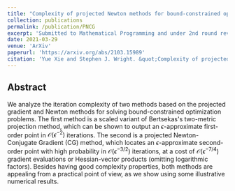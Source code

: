 ```yaml
---
title: "Complexity of projected Newton methods for bound-constrained optimization"
collection: publications
permalink: /publication/PNCG
excerpt: 'Submitted to Mathematical Programming and under 2nd round review'
date: 2021-03-29
venue: 'ArXiv'
paperurl: 'https://arxiv.org/abs/2103.15989'
citation: 'Yue Xie and Stephen J. Wright. &quot;Complexity of projected Newton methods for bound-constrained optimization.&quot; <i>arXiv preprint, arXiv: 2103.15989.</i>.'
---
```

## Abstract

We analyze the iteration complexity of two methods based on the projected gradient and Newton methods for solving bound-constrained optimization problems. The first method is a scaled variant of Bertsekas's two-metric projection method, which can be shown to output an $\epsilon$-approximate first-order point in $\mathcal{O}(\epsilon^{-2})$ iterations. 
The second is a projected Newton-Conjugate Gradient (CG) method, which locates an $\epsilon$-approximate second-order point with high probability in $\mathcal{O}(\epsilon^{-3/2})$ iterations, at a cost of $\mathcal{O}(\epsilon^{-7/4})$ gradient evaluations or Hessian-vector products (omitting logarithmic factors). Besides having good complexity properties, both methods are appealing from a practical point of view, as we show using some illustrative numerical results.

